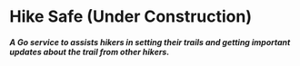 # Hike Safe (Under Construction)
##### A Go service to assists hikers in setting their trails and getting important updates about the trail from other hikers.
